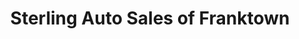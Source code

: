 ---
title: "Sterling Auto Sales of Franktown"
url: /franktown/sterling-auto-sales-of-franktown/
shop: Autohaus
---